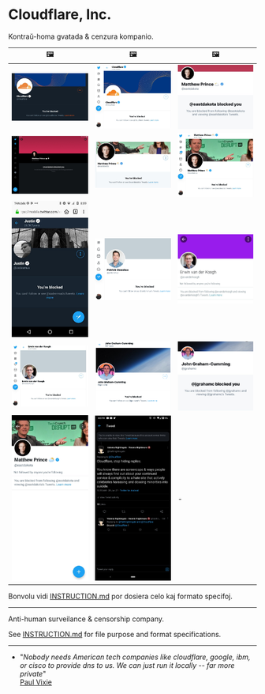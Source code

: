 # Cloudflare, Inc.

Kontraŭ-homa gvatada & cenzura kompanio.


| 🖼 | 🖼 | 🖼 |
| --- | --- | --- |
| ![](../image/blockedbycloudflare.jpg) | ![](../image/twitterban_cloudflare.jpg) | ![](../image/twitterban_Matthew_Prince.jpg) |
| ![](../image/blockedbymatthewprince2.jpg) | ![](../image/blockedbymatthewprince.jpg) | ![](../image/blockedbymatthewprince3.jpg) |
| ![](../image/blockedbyjustin.jpg) | ![](../image/twitterban_Patrick_Donahue.jpg) | ![](../image/twitterban_ErwinVanDerKoogh.jpg) |
| ![](../image/twitterban_ErwinVanDerKoogh2.jpg) | ![](../image/twitterban_John_Graham-Cumming.jpg) | ![](../image/twitterban_John_Graham-Cumming2.jpg) |
| ![](../image/blockedbymatthewprince4.jpg) | ![](../image/twitter_cloudflare_hide_reply.jpg) | - |


Bonvolu vidi [INSTRUCTION.md](../INSTRUCTION.md) por dosiera celo kaj formato specifoj.

-----

Anti-human surveilance & censorship company.

See [INSTRUCTION.md](../INSTRUCTION.md) for file purpose and format specifications.


---

- "_Nobody needs American tech companies like cloudflare, google, ibm, or cisco to provide dns to us. We can just run it locally -- far more private_"<br>
[Paul Vixie](https://twitter.com/paulvixie/status/1063843157668970496)
